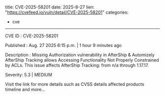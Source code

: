 
title: CVE-2025-58201
date: 2025-8-27
lien: "https://cvefeed.io/vuln/detail/CVE-2025-58201"
categories:
  - cve
---

CVE ID : CVE-2025-58201

Published :  Aug. 27
2025
6:15 p.m. | 1 hour
9 minutes ago

Description : Missing Authorization vulnerability in AfterShip & Automizely AfterShip Tracking allows Accessing Functionality Not Properly Constrained by ACLs. This issue affects AfterShip Tracking: from n/a through 1.17.17.

Severity: 5.3 | MEDIUM

Visit the link for more details
such as CVSS details
affected products
timeline
and more...
